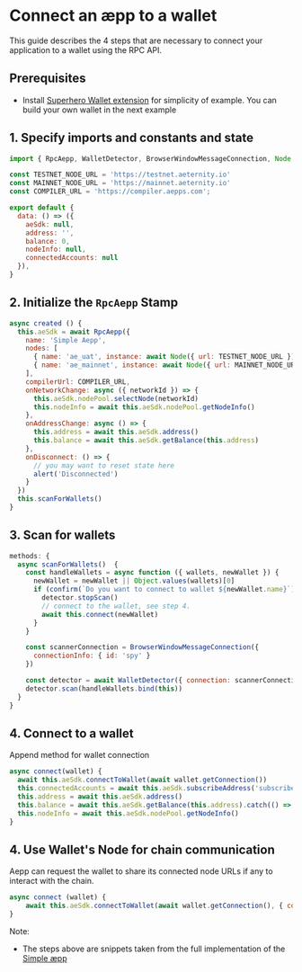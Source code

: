 # Connect an æpp to a wallet

This guide describes the 4 steps that are necessary to connect your application to a wallet using the RPC API.

## Prerequisites

- Install [Superhero Wallet extension](https://wallet.superhero.com/) for simplicity of example.
You can build your own wallet in the next example

## 1. Specify imports and constants and state

```js
import { RpcAepp, WalletDetector, BrowserWindowMessageConnection, Node } from '@aeternity/aepp-sdk'

const TESTNET_NODE_URL = 'https://testnet.aeternity.io'
const MAINNET_NODE_URL = 'https://mainnet.aeternity.io'
const COMPILER_URL = 'https://compiler.aepps.com';

export default {
  data: () => ({
    aeSdk: null,
    address: '',
    balance: 0,
    nodeInfo: null,
    connectedAccounts: null
  }),
}
```

## 2. Initialize the `RpcAepp` Stamp

```js
async created () {
  this.aeSdk = await RpcAepp({
    name: 'Simple Aepp',
    nodes: [
      { name: 'ae_uat', instance: await Node({ url: TESTNET_NODE_URL }) },
      { name: 'ae_mainnet', instance: await Node({ url: MAINNET_NODE_URL }) }
    ],
    compilerUrl: COMPILER_URL,
    onNetworkChange: async ({ networkId }) => {
      this.aeSdk.nodePool.selectNode(networkId)
      this.nodeInfo = await this.aeSdk.nodePool.getNodeInfo()
    },
    onAddressChange: async () => {
      this.address = await this.aeSdk.address()
      this.balance = await this.aeSdk.getBalance(this.address)
    },
    onDisconnect: () => {
      // you may want to reset state here
      alert('Disconnected')
    }
  })
  this.scanForWallets()
}
```

## 3. Scan for wallets
```js
methods: {
  async scanForWallets()  {
    const handleWallets = async function ({ wallets, newWallet }) {
      newWallet = newWallet || Object.values(wallets)[0]
      if (confirm(`Do you want to connect to wallet ${newWallet.name}`)) {
        detector.stopScan()
        // connect to the wallet, see step 4.
        await this.connect(newWallet)
      }
    }

    const scannerConnection = BrowserWindowMessageConnection({
      connectionInfo: { id: 'spy' }
    })

    const detector = await WalletDetector({ connection: scannerConnection })
    detector.scan(handleWallets.bind(this))
  }
}
```

## 4. Connect to a wallet

Append method for wallet connection

```js
async connect(wallet) {
  await this.aeSdk.connectToWallet(await wallet.getConnection())
  this.connectedAccounts = await this.aeSdk.subscribeAddress('subscribe', 'connected')
  this.address = await this.aeSdk.address()
  this.balance = await this.aeSdk.getBalance(this.address).catch(() => '0')
  this.nodeInfo = await this.aeSdk.nodePool.getNodeInfo()
}
```

## 4. Use Wallet's Node for chain communication

Aepp can request the wallet to share its connected node URLs if any to interact with the chain.

```js
async connect (wallet) {
    await this.aeSdk.connectToWallet(await wallet.getConnection(), { connectNode: true, name: 'wallet-node', select: true })
}
```

Note:

- The steps above are snippets taken from the full implementation of
  the [Simple æpp](https://github.com/aeternity/aepp-sdk-js/tree/master/examples/browser/aepp)

